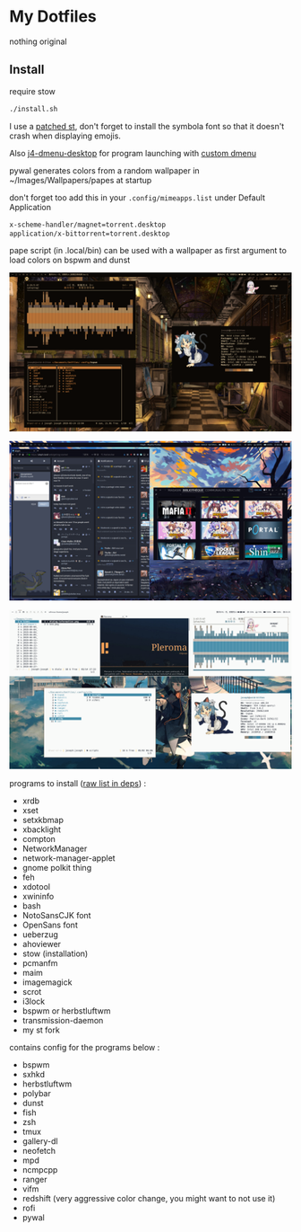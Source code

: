 # My Dotfiles

nothing original

## Install

require stow
```sh
./install.sh
```

I use a [patched st](https://github.com/josephobriot/st_custom), don't forget to install the symbola font so that it doesn't crash when displaying emojis. 

Also [j4-dmenu-desktop](https://github.com/enkore/j4-dmenu-desktop) for program launching with [custom dmenu](https://github.com/josephobriot/dmenu_custom)


pywal generates colors from a random wallpaper in ~/Images/Wallpapers/papes at startup  

don't forget too add this in your `.config/mimeapps.list` under Default Application
```
x-scheme-handler/magnet=torrent.desktop
application/x-bittorrent=torrent.desktop
```

pape script (in .local/bin) can be used with a wallpaper as first argument to load colors on bspwm and dunst

![img](scrot_1.png)

![img](scrot_2.png)

![img](scrot_3.png)



programs to install ([raw list in deps](https://github.com/josephobriot/Dotfiles/blob/master/deps)) :

 - xrdb
 - xset
 - setxkbmap
 - xbacklight
 - compton
 - NetworkManager
 - network-manager-applet
 - gnome polkit thing
 - feh
 - xdotool
 - xwininfo
 - bash
 - NotoSansCJK font
 - OpenSans font
 - ueberzug
 - ahoviewer
 - stow (installation)
 - pcmanfm
 - maim
 - imagemagick
 - scrot
 - i3lock
 - bspwm or herbstluftwm
 - transmission-daemon
 - my st fork

contains config for the programs below :

 - bspwm
 - sxhkd
 - herbstluftwm
 - polybar
 - dunst
 - fish
 - zsh
 - tmux
 - gallery-dl
 - neofetch
 - mpd
 - ncmpcpp
 - ranger
 - vifm
 - redshift (very aggressive color change, you might want to not use it)
 - rofi
 - pywal
